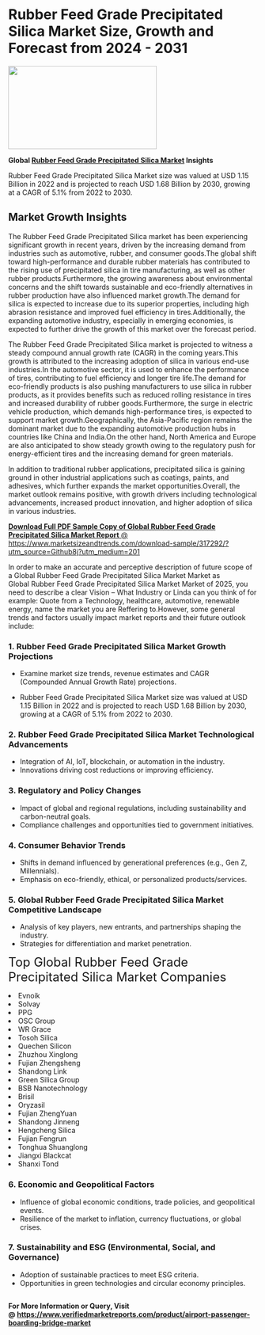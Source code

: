 <H1>Rubber Feed Grade Precipitated Silica Market Size, Growth and Forecast from 2024 - 2031</H1><img class="aligncenter size-medium wp-image-584254" src="https://thirdeyenews.in/wp-content/uploads/2024/09/Global-Market-Research-300x168.jpeg" alt="" width="300" height="168" /><p><strong>Global&nbsp;<a href="https://www.marketsizeandtrends.com/download-sample/317292/?utm_source=Github8j?utm_medium=201">Rubber Feed Grade Precipitated Silica Market</a> Insights</strong></p><p>Rubber Feed Grade Precipitated Silica Market size was valued at USD 1.15 Billion in 2022 and is projected to reach USD 1.68 Billion by 2030, growing at a CAGR of 5.1% from 2022 to 2030.</p><p><h2>Market Growth Insights</h2><p>The Rubber Feed Grade Precipitated Silica market has been experiencing significant growth in recent years, driven by the increasing demand from industries such as automotive, rubber, and consumer goods.The global shift toward high-performance and durable rubber materials has contributed to the rising use of precipitated silica in tire manufacturing, as well as other rubber products.Furthermore, the growing awareness about environmental concerns and the shift towards sustainable and eco-friendly alternatives in rubber production have also influenced market growth.The demand for silica is expected to increase due to its superior properties, including high abrasion resistance and improved fuel efficiency in tires.Additionally, the expanding automotive industry, especially in emerging economies, is expected to further drive the growth of this market over the forecast period.</p><p><a href="download_sample_link"></a></p><p>The Rubber Feed Grade Precipitated Silica market is projected to witness a steady compound annual growth rate (CAGR) in the coming years.This growth is attributed to the increasing adoption of silica in various end-use industries.In the automotive sector, it is used to enhance the performance of tires, contributing to fuel efficiency and longer tire life.The demand for eco-friendly products is also pushing manufacturers to use silica in rubber products, as it provides benefits such as reduced rolling resistance in tires and increased durability of rubber goods.Furthermore, the surge in electric vehicle production, which demands high-performance tires, is expected to support market growth.Geographically, the Asia-Pacific region remains the dominant market due to the expanding automotive production hubs in countries like China and India.On the other hand, North America and Europe are also anticipated to show steady growth owing to the regulatory push for energy-efficient tires and the increasing demand for green materials.<p>In addition to traditional rubber applications, precipitated silica is gaining ground in other industrial applications such as coatings, paints, and adhesives, which further expands the market opportunities.Overall, the market outlook remains positive, with growth drivers including technological advancements, increased product innovation, and higher adoption of silica in various industries.</p><p><a href="get_more_link"></p><p><span class=""><strong>Download Full PDF Sample Copy of Global Rubber Feed Grade Precipitated Silica Market Report</strong> @ <a href="https://www.marketsizeandtrends.com/download-sample/317292/?utm_source=Github8j?utm_medium=201" target="_blank">https://www.marketsizeandtrends.com/download-sample/317292/?utm_source=Github8j?utm_medium=201</a></span></p><p>In order to make an accurate and perceptive description of future scope of a Global&nbsp;Rubber Feed Grade Precipitated Silica Market Market as Global&nbsp;Rubber Feed Grade Precipitated Silica Market Market of 2025, you need to describe a clear Vision &ndash; What Industry or Linda can you think of for example: Quote from a Technology, healthcare, automotive, renewable energy, name the market you are Reffering to.However, some general trends and factors usually impact market reports and their future outlook include:</p><h3>1.&nbsp;<strong>Rubber Feed Grade Precipitated Silica Market Growth Projections</strong></h3><ul><li>Examine market size trends, revenue estimates and CAGR (Compounded Annual Growth Rate) projections.</li><li><p>Rubber Feed Grade Precipitated Silica Market size was valued at USD 1.15 Billion in 2022 and is projected to reach USD 1.68 Billion by 2030, growing at a CAGR of 5.1% from 2022 to 2030.</p></li></ul><h3>2.&nbsp;<strong>Rubber Feed Grade Precipitated Silica Market Technological Advancements</strong></h3><ul><li>Integration of AI, IoT, blockchain, or automation in the industry.</li><li>Innovations driving cost reductions or improving efficiency.</li></ul><h3>3.&nbsp;<strong>Regulatory and Policy Changes</strong></h3><ul><li>Impact of global and regional regulations, including sustainability and carbon-neutral goals.</li><li>Compliance challenges and opportunities tied to government initiatives.</li></ul><h3>4.&nbsp;<strong>Consumer Behavior Trends</strong></h3><ul><li>Shifts in demand influenced by generational preferences (e.g., Gen Z, Millennials).</li><li>Emphasis on eco-friendly, ethical, or personalized products/services.</li></ul><h3>5.&nbsp;<strong>Global Rubber Feed Grade Precipitated Silica Market Competitive Landscape</strong></h3><ul><li>Analysis of key players, new entrants, and partnerships shaping the industry.</li><li>Strategies for differentiation and market penetration.</li></ul><p data-pm-slice="1 1 []"><span style="color: inherit; font-family: inherit; font-size: 25px;">Top Global Rubber Feed Grade Precipitated Silica Market Companies</span></p><div class="" data-test-id=""><p><li>Evnoik</li><li> Solvay</li><li> PPG</li><li> OSC Group</li><li> WR Grace</li><li> Tosoh Silica</li><li> Quechen Silicon</li><li> Zhuzhou Xinglong</li><li> Fujian Zhengsheng</li><li> Shandong Link</li><li> Green Silica Group</li><li> BSB Nanotechnology</li><li> Brisil</li><li> Oryzasil</li><li> Fujian ZhengYuan</li><li> Shandong Jinneng</li><li> Hengcheng Silica</li><li> Fujian Fengrun</li><li> Tonghua Shuanglong</li><li> Jiangxi Blackcat</li><li> Shanxi Tond</li></p></div><h3>6.&nbsp;<strong>Economic and Geopolitical Factors</strong></h3><ul><li>Influence of global economic conditions, trade policies, and geopolitical events.</li><li>Resilience of the market to inflation, currency fluctuations, or global crises.</li></ul><h3>7.&nbsp;<strong>Sustainability and ESG (Environmental, Social, and Governance)</strong></h3><ul><li>Adoption of sustainable practices to meet ESG criteria.</li><li>Opportunities in green technologies and circular economy principles.</li></ul><h2><strong style="font-size: 14px;">For More Information or Query, Visit @&nbsp;</strong><a style="background-color: #ffffff; font-size: 14px;" href="https://www.marketsizeandtrends.com/report/rubber-feed-grade-precipitated-silica-market/" target="_blank">https://www.verifiedmarketreports.com/product/airport-passenger-boarding-bridge-market</a></h2>